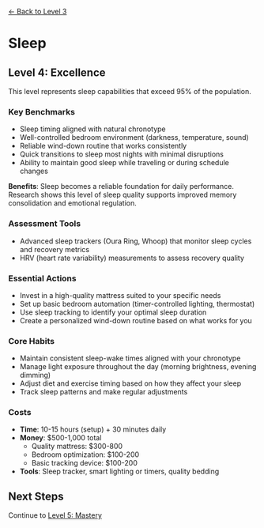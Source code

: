 [← Back to Level 3](level-3)
# Sleep
## Level 4: Excellence

This level represents sleep capabilities that exceed 95% of the population.

### Key Benchmarks
- Sleep timing aligned with natural chronotype
- Well-controlled bedroom environment (darkness, temperature, sound)
- Reliable wind-down routine that works consistently
- Quick transitions to sleep most nights with minimal disruptions
- Ability to maintain good sleep while traveling or during schedule changes

**Benefits**: Sleep becomes a reliable foundation for daily performance. Research shows this level of sleep quality supports improved memory consolidation and emotional regulation.

### Assessment Tools
- Advanced sleep trackers (Oura Ring, Whoop) that monitor sleep cycles and recovery metrics
- HRV (heart rate variability) measurements to assess recovery quality

### Essential Actions
- Invest in a high-quality mattress suited to your specific needs
- Set up basic bedroom automation (timer-controlled lighting, thermostat)
- Use sleep tracking to identify your optimal sleep duration
- Create a personalized wind-down routine based on what works for you

### Core Habits
- Maintain consistent sleep-wake times aligned with your chronotype
- Manage light exposure throughout the day (morning brightness, evening dimming)
- Adjust diet and exercise timing based on how they affect your sleep
- Track sleep patterns and make regular adjustments

### Costs
- **Time**: 10-15 hours (setup) + 30 minutes daily
- **Money**: $500-1,000 total
  - Quality mattress: $300-800
  - Bedroom optimization: $100-200
  - Basic tracking device: $100-200
- **Tools**: Sleep tracker, smart lighting or timers, quality bedding

## Next Steps
Continue to [Level 5: Mastery](level-5)
